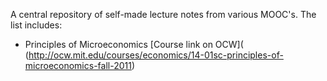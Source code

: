 A central repository of self-made lecture notes from various MOOC's. The list includes:

- Principles of Microeconomics [Course link on OCW]( (http://ocw.mit.edu/courses/economics/14-01sc-principles-of-microeconomics-fall-2011)
